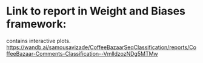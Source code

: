 # Link to report in Weight and Biases framework:
contains interactive plots.
https://wandb.ai/samousavizade/CoffeeBazaarSeqClassification/reports/CoffeeBazaar-Comments-Classification--VmlldzozNDg5MTMw